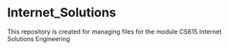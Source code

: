 # Internet_Solutions

This repository is created for managing files for the module CS615 Internet Solutions Engineering 
